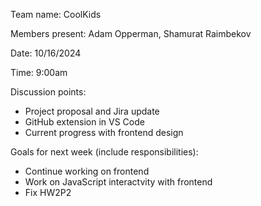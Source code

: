 Team name: CoolKids

Members present: Adam Opperman, Shamurat Raimbekov

Date: 10/16/2024

Time: 9:00am

Discussion points: 

* Project proposal and Jira update
* GitHub extension in VS Code
* Current progress with frontend design

Goals for next week (include responsibilities):

* Continue working on frontend
* Work on JavaScript interactvity with frontend
* Fix HW2P2